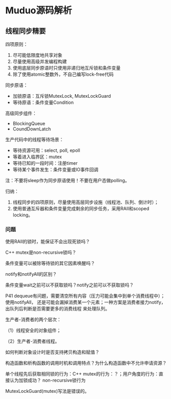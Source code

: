 # Muduo源码解析

## 线程同步精要

四项原则：
1. 尽可能低限度地共享对象
2. 尽量使用高级并发编程构建
3. 使用底层同步原语时只使用非递归地互斥锁和条件变量
4. 除了使用atomic整数外，不自己编写lock-free代码


同步原语：

- 加锁原语：互斥锁MutexLock, MutexLockGuard
- 等待原语：条件变量Condition

高级同步组件：

- BlockingQueue
- CoundDownLatch


生产代码中的线程等待场景：
- 等待资源可用：select, poll, epoll
- 等着进入临界区：mutex
- 等待已知的一段时间：注册timer
- 等待某个事件发生：条件变量或IO事件回调

注：不要将sleep作为同步原语使用！不要在用户态做polling。

归纳：
1. 线程同步的四项原则，尽量使用高层同步设施（线程池、队列、倒计时）；
2. 使用普通互斥器和条件变量完成剩余的同步任务，采用RAII和scoped locking。

  
### 问题

使用RAII的锁时，能保证不会出现死锁吗？

C++ mutex是non-recursive锁吗？

条件变量可以被除等待锁的其它因素唤醒吗？

notify和notifyAll的区别？

条件变量wait之前可以不获取锁吗？notify之前可以不获取锁吗？

P41 dequeue有问题，需要清空所有内容（压力可能会集中到单个消费线程中）；使用notifyAll，
还是可能会漏掉消费某一个元素；一种方案是消费者接力notify，出队列后判断是否需要更多的消费线程
来处理队列。

生产者-消费者的两个层次：

（1）线程安全的对象组件；

（2）生产者-消费者线程。

如何判断对象设计时是否支持拷贝构造和赋值？

构造函数和析构函数的调用时机和调用特点？为什么构造函数中不允许申请资源？

单个线程先后获取相同锁的行为：C++ mutex的行为：？；用户角度的行为：直接认为加锁成功？
non-recursive锁行为

MutexLockGuard(mutex)写法是错误的。




